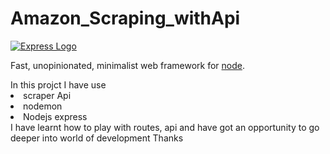 # Amazon_Scraping_withApi

<div id="readme" class="Box-body readme blob js-code-block-container p-5 p-xl-6 gist-border-0">
    <article class="markdown-body entry-content container-lg" itemprop="text"><p dir="auto"><a href="http://expressjs.com/" rel="nofollow"><img src="https://camo.githubusercontent.com/0566752248b4b31b2c4bdc583404e41066bd0b6726f310b73e1140deefcc31ac/68747470733a2f2f692e636c6f756475702e636f6d2f7a6659366c4c376546612d3330303078333030302e706e67" alt="Express Logo" data-canonical-src="https://i.cloudup.com/zfY6lL7eFa-3000x3000.png" style="max-width: 100%;"></a></p>
<p dir="auto">Fast, unopinionated, minimalist web framework for <a href="http://nodejs.org" rel="nofollow">node</a>.</p>
In this projct I have use
<li> scraper Api</li>
<li> nodemon</li>
<li> Nodejs express</li>
 I have learnt how to play with routes, api and have got an opportunity to go deeper into world of development
 Thanks


 </div>

